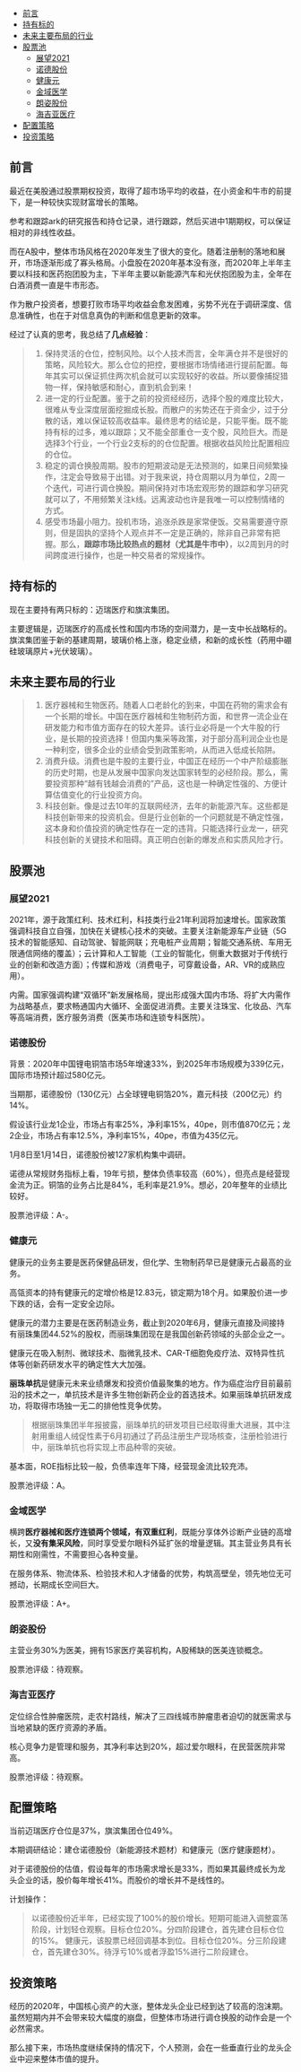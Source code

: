 <!-- TOC -->

- [前言](#前言)
- [持有标的](#持有标的)
- [未来主要布局的行业](#未来主要布局的行业)
- [股票池](#股票池)
  - [展望2021](#展望2021)
  - [诺德股份](#诺德股份)
  - [健康元](#健康元)
  - [金域医学](#金域医学)
  - [朗姿股份](#朗姿股份)
  - [海吉亚医疗](#海吉亚医疗)
- [配置策略](#配置策略)
- [投资策略](#投资策略)

<!-- /TOC -->

## 前言
最近在美股通过股票期权投资，取得了超市场平均的收益，在小资金和牛市的前提下，是一种较快实现财富增长的策略。

参考和跟踪ark的研究报告和持仓记录，进行跟踪，然后买进中1期期权，可以保证相对的非线性收益。

而在A股中，整体市场风格在2020年发生了很大的变化。随着注册制的落地和展开，市场逐渐形成了寡头格局。小盘股在2020年基本没有涨，而2020年上半年主要以科技和医药抱团股为主，下半年主要以新能源汽车和光伏抱团股为主，全年在白酒消费一直是牛市形态。

作为散户投资者，想要打败市场平均收益会愈发困难，劣势不光在于调研深度、信息准确性，也在于对信息真伪的判断和信息更新的效率。

经过了认真的思考，我总结了**几点经验**：
> 1. 保持灵活的仓位，控制风险。以个人技术而言，全年满仓并不是很好的策略，风险较大。那么仓位的把控，要根据市场情绪进行提前配置。每年其实可以保证抓住两次机会就可以实现较好的收益。所以要像捕捉猎物一样，保持敏感和耐心，直到机会到来！
> 2. 进一定的行业配置。鉴于之前的投资经经历，选择个股的难度比较大，很难从专业深度层面挖掘成长股。而散户的劣势还在于资金少，过于分散的话，难以保证较高收益率。最终思考的结论是，只能平衡。既不能持有标的过多，难以跟踪；又不能全部重仓一支个股，风险巨大。而是选择3个行业，一个行业2支标的的仓位配置。根据收益风险比配置相应的仓位。
> 3. 稳定的调仓换股周期。股市的短期波动是无法预测的，如果日间频繁操作，注定会导致易于出错。对于我来说，持仓周期以月为单位，2周一个迭代，可进行调仓换股。期间保持对市场宏观形势的跟踪和学习研究就可以了，不用频繁关注k线。远离波动也许是我唯一可以控制情绪的方式。
> 4. 感受市场最小阻力。投机市场，追涨杀跌是家常便饭。交易需要遵守原则，但是固执的坚持个人观点并不一定是正确的，除非自己非常有把握。那么，**跟踪市场比较热点的题材（尤其是牛市中）**，以2周到月的时间跨度进行操作，也是一种交易者的常规操作。

## 持有标的
现在主要持有两只标的：迈瑞医疗和旗滨集团。

主要逻辑是，迈瑞医疗的高成长性和国内市场的空间潜力，是一支中长战略标的。旗滨集团鉴于新的基建周期，玻璃价格上涨，稳定业绩，和新的成长性（药用中硼硅玻璃原片+光伏玻璃）。

## 未来主要布局的行业

> 1. 医疗器械和生物医药。随着人口老龄化的到来，中国在药物的需求会有一个长期的增长。中国在医疗器械和生物制药方面，和世界一流企业在研发能力和市值方面存在的较大差异。该行业必将是一个大牛股的行业，是长期的投资选择！但国内集采等政策，对于部分高利润企业也是一种利空，很多企业的业绩会受到政策影响，从而进入低成长陷阱。
> 2. 消费升级。消费也是牛股的主要行业，中国正在经历一个中产阶级膨胀的历史时期，也是从发展中国家向发达国家转型的必经阶段。那么，需要投资那种“越有钱越会消费的”产品，这也是一种确定性强的、方便计算估值变化的行业投资方向。
> 3. 科技创新。像是过去10年的互联网经济，去年的新能源汽车。这些都是科技创新带来的投资机会。但是行业创新的一个问题就是不确定性强，这本身和价值投资的确定性存在一定的违背。只能选择行业龙一，研究科技创新的关键技术和阻碍。真正明白创新的爆发点和实质风险才行。

## 股票池
### 展望2021
2021年，源于政策红利、技术红利，科技类行业21年利润将加速增长。国家政策强调科技自立自强，加快在关键核心技术的突破。主要关注新能源车产业链（5G技术的智能感知、自动驾驶、智能网联；充电桩产业周期；智能交通系统、车用无限通信网络的覆盖）；云计算和人工智能（工业的智能化，侧重大数据对于传统行业的创新和改造方面）；传媒和游戏（消费电子，可穿戴设备，AR、VR的成熟应用）。

内需。国家强调构建“双循环”新发展格局，提出形成强大国内市场、将扩大内需作为战略基点，要求畅通国内大循环、全面促进消费。主要关注珠宝、化妆品、汽车等高端消费，医疗服务消费（医美市场和连锁专科医院）。

### 诺德股份
背景：2020年中国锂电铜箔市场5年增速33%，到2025年市场规模为339亿元，国际市场预计超过580亿元。

当期那，诺德股份（130亿元）占全球锂电铜箔20%，嘉元科技（200亿元）约14%。

假设该行业龙1企业，市场占有率25%，净利率15%，40pe，则市值870亿元；龙2企业，市场占有率12.5%，净利率15%，40pe，市值为435亿元。

1月8日至1月14日，诺德股份被127家机构集中调研。

诺德从常规财务指标上看，19年亏损，整体负债率较高（60%），但亮点是经营现金流为正。铜箔的业务占比是84%，毛利率是21.9%。想必，20年整年的业绩比较好。

股票池评级：A-。

### 健康元
健康元的业务主要是医药保健品研发，但化学、生物制药早已是健康元占最高的业务。

高瓴资本的持有健康元的定增价格是12.83元，锁定期为18个月。如果股价进一步下跌的话，会有一定安全边际。

健康元的潜力主要是在医药制造业务，截止到2020年6月，健康元直接及间接持有丽珠集团44.52%的股权，而丽珠集团现在是我国创新药领域的头部企业之一。

健康元在吸入制剂、微球技术、脂微乳技术、CAR-T细胞免疫疗法、双特异性抗体等创新药研发水平的确定性大大加强。

**丽珠单抗**是健康元未来业绩爆发和投资价值最聚集的地方。作为癌症治疗目前最前沿的技术之一，单抗技术是许多生物创新药企业的首选技术。如果丽珠单抗研发成功，将取得市场独一无二的排他性竞争优势。
> 根据丽珠集团半年报披露，丽珠单抗的研发项目已经取得重大进展，其中注射用重组人绒促性素于6月初通过了药品注册生产现场核查，注册检验进行中，丽珠单抗也将实现上市品种零的突破。

基本面，ROE指标比较一般，负债率连年下降，经营现金流比较充沛。

股票池评级：A。

### 金域医学
横跨**医疗器械和医疗连锁两个领域，有双重红利**，既能分享体外诊断产业链的高增长，又**没有集采风险**，同时享受爱尔眼科外延扩张的增量逻辑。其主营业务具有长期性和刚需性，不需要担心各种变量。

在服务体系、物流体系、检验技术和人才储备的优势，构筑高壁垒，领先地位无可撼动，长期成长空间巨大。

股票池评级：A+。

### 朗姿股份
主营业务30%为医美，拥有15家医疗美容机构，A股稀缺的医美连锁概念。

股票池评级：待观察。

### 海吉亚医疗
定位综合性肿瘤医院，走农村路线，解决了三四线城市肿瘤患者迫切的就医需求与当地紧缺的医疗资源的矛盾。

核心竞争力是管理和服务，其净利率达到20%，超过爱尔眼科，在民营医院非常高。

股票池评级：待观察。

## 配置策略
当前迈瑞医疗仓位是37%，旗滨集团仓位49%。

本期调研结论：建仓诺德股份（新能源技术题材）和健康元（医疗健康题材）。

对于诺德股份的估值，假设每年的市场需求增长是33%，而如果其最终成长为龙头企业的话，股价每年增长41%。而股价的增长并不是线性的。

计划操作：
> 以诺德股份近半年，已经实现了100%的股价增长。短期可能进入调整震荡阶段，计划轻仓观察。目标仓位20%。分四阶段建仓，首先建仓目标仓位的15%。
> 健康元，该股票已经回调基本到位。目标仓位20%。分三阶段建仓，首先建仓30%。待浮亏10%或者浮盈15%进行二阶段建仓。


## 投资策略
经历的2020年，中国核心资产的大涨，整体龙头企业已经到达了较高的泡沫期。虽然短期内并不会带来较大幅度的崩盘，但整体市场进行调仓换股的动作会是一个必然需求。

那么接下来，市场热度继续保持的情况下，个人预测，会在一些垂直行业的龙头企业中迎来整体市值的提升。